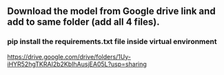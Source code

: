 ## Download the model from Google drive link and add to same folder (add all 4 files). 
### pip install the requirements.txt file inside virtual environment

https://drive.google.com/drive/folders/1Uy-iHYR52hgTKRAI2b2KbIhAusjEA05L?usp=sharing

